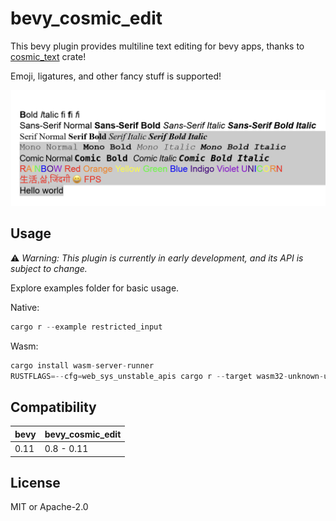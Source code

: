 # bevy_cosmic_edit

This bevy plugin provides multiline text editing for bevy apps, thanks to [cosmic_text](https://github.com/pop-os/cosmic-text) crate!

Emoji, ligatures, and other fancy stuff is supported!

![bevy_cosmic_edit](./bevy_cosmic_edit.png)

## Usage

⚠️ *Warning: This plugin is currently in early development, and its API is subject to change.*

Explore examples folder for basic usage.

Native:

```rust
cargo r --example restricted_input
```

Wasm:

```rust
cargo install wasm-server-runner
RUSTFLAGS=--cfg=web_sys_unstable_apis cargo r --target wasm32-unknown-unknown --example restricted_input
```

## Compatibility

| bevy | bevy_cosmic_edit |
| ---- | ---------------- |
| 0.11 | 0.8 - 0.11       |


## License

MIT or Apache-2.0
